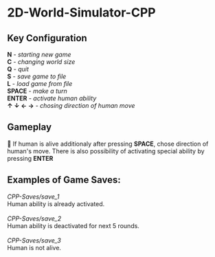 # 2D-World-Simulator-CPP
## Key Configuration
**N** - *starting new game* </br>
**C** - *changing world size* </br>
**Q** - *quit* </br>
**S** - *save game to file* </br>
**L** - *load game from file* </br>
**SPACE** - *make a turn* </br>
**ENTER** - *activate human ability* </br>
**↑ ↓ ← →** - *chosing direction of human move*

## Gameplay
🌱 If human is alive additionaly after pressing **SPACE**, chose direction of human's move. There is also possibility of activating special ability by pressing **ENTER** </br>
## Examples of Game Saves:
*CPP-Saves/save_1* </br>
Human ability is already activated. </br>
</br>
*CPP-Saves/save_2* </br>
Human ability is deactivated for next 5 rounds. </br>
</br>
*CPP-Saves/save_3* </br>
Human is not alive.
